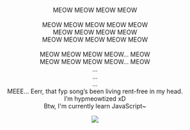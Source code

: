 <p align="center">
MEOW MEOW MEOW MEOW<br><br>
MEOW MEOW MEOW MEOW MEOW<br>
MEOW MEOW MEOW MEOW<br>
MEOW MEOW MEOW MEOW MEOW<br><br>
MEOW MEOW MEOW MEOW… MEOW<br>
MEOW MEOW MEOW MEOW… MEOW<br>
…<br>
…<br>
…<br>
MEEE… Eerr, that fyp song’s been living rent-free in my head.<br>
I’m hypmeowtized xD<br>
Btw, I'm currently learn JavaScript~
</p>

<p align="center">
   <a href="https://spotify-github-profile.kittinanx.com/api/view.svg?uid=31r2x5kqx4tcfk6mxvtawpckbf2y&redirect=true">
      <img align="center" src="https://spotify-github-profile.kittinanx.com/api/view?uid=31r2x5kqx4tcfk6mxvtawpckbf2y&cover_image=true&theme=default&show_offline=false&background_color=121212&interchange=true&bar_color=53b14f&bar_color_cover=false"/>
   </a>
</p>
